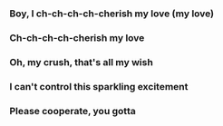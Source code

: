 ### Boy, I ch-ch-ch-ch-cherish my love (my love)
### Ch-ch-ch-ch-cherish my love
### Oh, my crush, that's all my wish
### I can't control this sparkling excitement
### Please cooperate, you gotta
